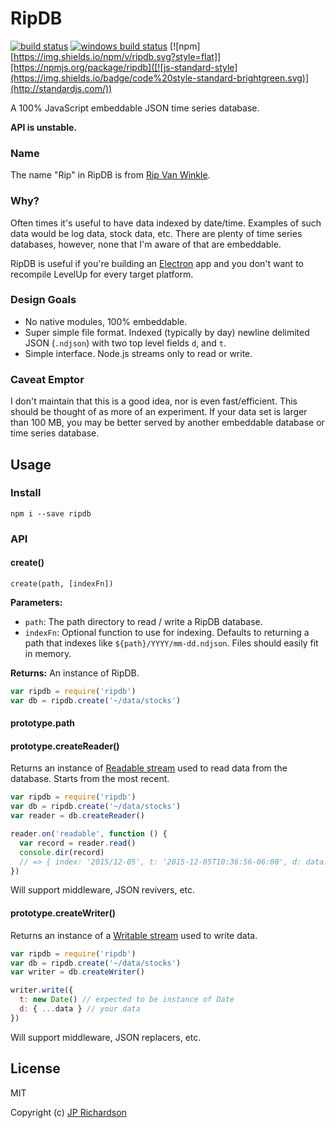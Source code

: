 RipDB
=====

[![build status](https://api.travis-ci.org/jprichardson/ripdb.svg)](http://travis-ci.org/jprichardson/ripdb)
[![windows build status](https://ci.appveyor.com/api/projects/status/github/jprichardson/ripdb?branch=master&svg=true)](https://ci.appveyor.com/project/jprichardson/ripdb/branch/master)
[![npm][https://img.shields.io/npm/v/ripdb.svg?style=flat]][https://npmjs.org/package/ripdb]([![js-standard-style](https://img.shields.io/badge/code%20style-standard-brightgreen.svg)](http://standardjs.com/))

A 100% JavaScript embeddable JSON time series database.

**API is unstable.**

### Name

The name "Rip" in RipDB is from [Rip Van Winkle](https://en.wikipedia.org/wiki/Rip_Van_Winkle).


### Why?

Often times it's useful to have data indexed by date/time. Examples of such data would be
log data, stock data, etc. There are plenty of time series databases, however, none that
I'm aware of that are embeddable.

RipDB is useful if you're building an [Electron](https://github.com/atom/electron)
app and you don't want to recompile LevelUp for every target platform.


### Design Goals

- No native modules, 100% embeddable.
- Super simple file format. Indexed (typically by day) newline delimited JSON (`.ndjson`) with two top level fields
`d`, and `t`.
- Simple interface. Node.js streams only to read or write.


### Caveat Emptor

I don't maintain that this is a good idea, nor is even fast/efficient. This should be thought of as
more of an experiment. If your data set is larger than 100 MB, you may be better served
by another embeddable database or time series database.


Usage
-----

### Install

    npm i --save ripdb


### API

#### create()

`create(path, [indexFn])`

**Parameters:**
- `path`: The path directory to read / write a RipDB database.
- `indexFn`: Optional function to use for indexing. Defaults to returning a path that indexes
like `${path}/YYYY/mm-dd.ndjson`. Files should easily fit in memory.

**Returns:** An instance of RipDB.

```js
var ripdb = require('ripdb')
var db = ripdb.create('~/data/stocks')
```

#### prototype.path

#### prototype.createReader()

Returns an instance of [Readable stream](https://nodejs.org/api/stream.html#stream_class_stream_readable) used to read data
from the database. Starts from the most recent.

```js
var ripdb = require('ripdb')
var db = ripdb.create('~/data/stocks')
var reader = db.createReader()

reader.on('readable', function () {
  var record = reader.read()
  console.dir(record)
  // => { index: '2015/12-05', t: '2015-12-05T10:36:56-06:00', d: data... }
})
```

Will support middleware, JSON revivers, etc.


#### prototype.createWriter()

Returns an instance of a [Writable stream](https://nodejs.org/api/stream.html#stream_class_stream_writable) used to write data.

```js
var ripdb = require('ripdb')
var db = ripdb.create('~/data/stocks')
var writer = db.createWriter()

writer.write({
  t: new Date() // expected to be instance of Date
  d: { ...data } // your data
})
```

Will support middleware, JSON replacers, etc.


License
-------

MIT

Copyright (c) [JP Richardson](https://github.com/jprichardson)
